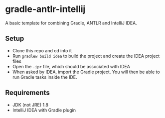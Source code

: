 # gradle-antlr-intellij

A basic template for combining Gradle, ANTLR and IntelliJ IDEA.

## Setup

* Clone this repo and cd into it
* Run `gradlew build idea` to build the project and create the IDEA project files
* Open the `.ipr` file, which should be associated with IDEA
* When asked by IDEA, import the Gradle project. You will then be able to run Gradle tasks inside the IDE.

## Requirements

* JDK (not JRE) 1.8
* IntelliJ IDEA with Gradle plugin

